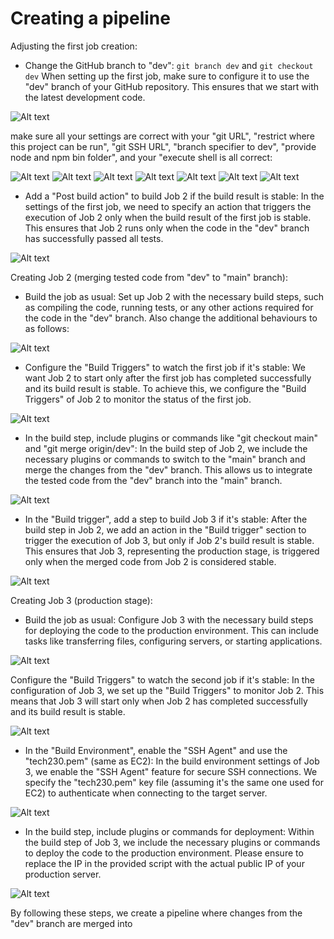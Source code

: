 # Creating a pipeline

Adjusting the first job creation:

- Change the GitHub branch to "dev": ```git branch dev``` and ```git checkout dev``` When setting up the first job, make sure to configure it to use the "dev" branch of your GitHub repository. This ensures that we start with the latest development code.

![Alt text](pic_for_mds-jenkins/main%20to%20dev.png)

make sure all your settings are correct with your "git URL", "restrict where this project can be run", "git SSH URL", "branch specifier to dev", "provide node and npm bin folder", and your "execute shell is all correct:

![Alt text](pic_for_mds-jenkins/job1%201.png)
![Alt text](pic_for_mds-jenkins/job1%201.png)
![Alt text](pic_for_mds-jenkins/job%201%202.png)
![Alt text](pic_for_mds-jenkins/job%201%203.png)
![Alt text](pic_for_mds-jenkins/job1%204.png)
![Alt text](pic_for_mds-jenkins/job%201%205.png)
![Alt text](pic_for_mds-jenkins/job%201%206.png)

- Add a "Post build action" to build Job 2 if the build result is stable: In the settings of the first job, we need to specify an action that triggers the execution of Job 2 only when the build result of the first job is stable. This ensures that Job 2 runs only when the code in the "dev" branch has successfully passed all tests.

![Alt text](pic_for_mds-jenkins/job%201%207.png)

Creating Job 2 (merging tested code from "dev" to "main" branch):

- Build the job as usual: Set up Job 2 with the necessary build steps, such as compiling the code, running tests, or any other actions required for the code in the "dev" branch. Also change the additional behaviours to as follows:

![Alt text](pic_for_mds-jenkins/job%202%201.png)

- Configure the "Build Triggers" to watch the first job if it's stable: We want Job 2 to start only after the first job has completed successfully and its build result is stable. To achieve this, we configure the "Build Triggers" of Job 2 to monitor the status of the first job.

![Alt text](pic_for_mds-jenkins/job%202%202.png)

- In the build step, include plugins or commands like "git checkout main" and "git merge origin/dev": In the build step of Job 2, we include the necessary plugins or commands to switch to the "main" branch and merge the changes from the "dev" branch. This allows us to integrate the tested code from the "dev" branch into the "main" branch.

![Alt text](pic_for_mds-jenkins/job%202%203.png)

- In the "Build trigger", add a step to build Job 3 if it's stable: After the build step in Job 2, we add an action in the "Build trigger" section to trigger the execution of Job 3, but only if Job 2's build result is stable. This ensures that Job 3, representing the production stage, is triggered only when the merged code from Job 2 is considered stable.

![Alt text](pic_for_mds-jenkins/job%202%202.png)

Creating Job 3 (production stage):

- Build the job as usual: Configure Job 3 with the necessary build steps for deploying the code to the production environment. This can include tasks like transferring files, configuring servers, or starting applications.

![Alt text](pic_for_mds-jenkins/job%203%201.png)

Configure the "Build Triggers" to watch the second job if it's stable: In the configuration of Job 3, we set up the "Build Triggers" to monitor Job 2. This means that Job 3 will start only when Job 2 has completed successfully and its build result is stable.

![Alt text](pic_for_mds-jenkins/job%203%202.png)

- In the "Build Environment", enable the "SSH Agent" and use the "tech230.pem" (same as EC2): In the build environment settings of Job 3, we enable the "SSH Agent" feature for secure SSH connections. We specify the "tech230.pem" key file (assuming it's the same one used for EC2) to authenticate when connecting to the target server.

![Alt text](pic_for_mds-jenkins/job%203%203.png)

- In the build step, include plugins or commands for deployment: Within the build step of Job 3, we include the necessary plugins or commands to deploy the code to the production environment.  Please ensure to replace the IP in the provided script with the actual public IP of your production server.

![Alt text](pic_for_mds-jenkins/job%203%204.png)

By following these steps, we create a pipeline where changes from the "dev" branch are merged into